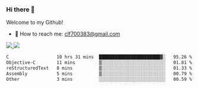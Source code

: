 ### Hi there 👋

<!--
**clingfei/clingfei** is a ✨ _special_ ✨ repository because its `README.md` (this file) appears on your GitHub profile.

Here are some ideas to get you started:

- 🔭 I’m currently working on ...
- 🌱 I’m currently learning ...
- 👯 I’m looking to collaborate on ...
- 🤔 I’m looking for help with ...
- 💬 Ask me about ...
- 📫 How to reach me: ...
- 😄 Pronouns: ...
- ⚡ Fun fact: ...
-->
Welcome to my Github!
- 📧 How to reach me: clf700383@gmail.com

<a href="https://github.com/anuraghazra/github-readme-stats">
  <img src="https://github-readme-stats.vercel.app/api?username=clingfei&count_private=true&show_icons=true&include_all_commits=true&line_height=21&hide_border=true&repo=github-readme-stats" />
</a>
<a href="https://github.com/anuraghazra/convoychat">
  <img src="https://github-readme-stats.vercel.app/api/top-langs/?username=clingfei&hide=Tcl,Perl,Makefile,CSS,HTML,Yacc,Lex,Verilog&langs_count=6&layout=compact&hide_border=true&repo=convoychat" />
</a>

<!--START_SECTION:waka-->

```txt
C                  10 hrs 31 mins  ███████████████████████▓░   95.26 %
Objective-C        11 mins         ▒░░░░░░░░░░░░░░░░░░░░░░░░   01.81 %
reStructuredText   8 mins          ▒░░░░░░░░░░░░░░░░░░░░░░░░   01.33 %
Assembly           5 mins          ▒░░░░░░░░░░░░░░░░░░░░░░░░   00.79 %
Other              3 mins          ░░░░░░░░░░░░░░░░░░░░░░░░░   00.59 %
```

<!--END_SECTION:waka-->
